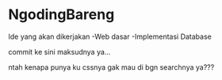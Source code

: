 # NgodingBareng

Ide yang akan dikerjakan
-Web dasar
-Implementasi Database

commit ke sini maksudnya ya...

ntah kenapa punya ku cssnya gak mau di bgn searchnya ya???

